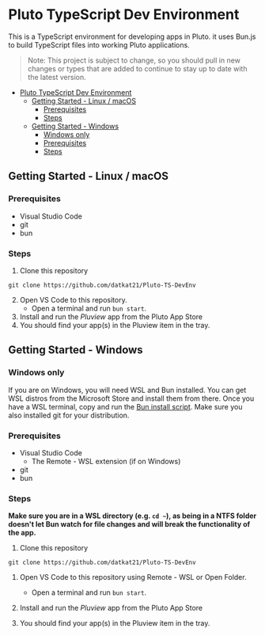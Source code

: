 # Pluto TypeScript Dev Environment

This is a TypeScript environment for developing apps in Pluto. it uses Bun.js to build TypeScript files into working Pluto applications.

> Note: This project is subject to change, so you should pull in new changes or types that are added to continue to stay up to date with the latest version.

- [Pluto TypeScript Dev Environment](#pluto-typescript-dev-environment)
  - [Getting Started - Linux / macOS](#getting-started---linux--macos)
    - [Prerequisites](#prerequisites)
    - [Steps](#steps)
  - [Getting Started - Windows](#getting-started---windows)
    - [Windows only](#windows-only)
    - [Prerequisites](#prerequisites-1)
    - [Steps](#steps-1)

## Getting Started - Linux / macOS

### Prerequisites

- Visual Studio Code
- git
- bun

### Steps

1. Clone this repository

```
git clone https://github.com/datkat21/Pluto-TS-DevEnv
```

2. Open VS Code to this repository.
   - Open a terminal and run `bun start`.
3. Install and run the _Pluview_ app from the Pluto App Store
4. You should find your app(s) in the Pluview item in the tray.

## Getting Started - Windows

### Windows only

If you are on Windows, you will need WSL and Bun installed. You can get WSL distros from the Microsoft Store and install them from there. Once you have a WSL terminal, copy and run the [Bun install script](https://bun.sh). Make sure you also installed git for your distribution.

### Prerequisites

- Visual Studio Code
  - The Remote - WSL extension (if on Windows)
- git
- bun

### Steps

**Make sure you are in a WSL directory (e.g. `cd ~`), as being in a NTFS folder doesn't let Bun watch for file changes and will break the functionality of the app.**

1. Clone this repository

```
git clone https://github.com/datkat21/Pluto-TS-DevEnv
```

1. Open VS Code to this repository using Remote - WSL or Open Folder.

   - Open a terminal and run `bun start`.

2. Install and run the _Pluview_ app from the Pluto App Store

3. You should find your app(s) in the Pluview item in the tray.

